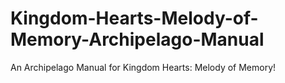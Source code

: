 # Kingdom-Hearts-Melody-of-Memory-Archipelago-Manual
An Archipelago Manual for Kingdom Hearts: Melody of Memory!

